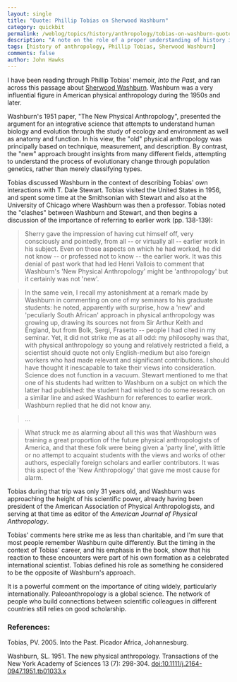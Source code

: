 ```yaml
---
layout: single 
title: "Quote: Phillip Tobias on Sherwood Washburn" 
category: quickbit
permalink: /weblog/topics/history/anthropology/tobias-on-washburn-quote-2014.html
description: "A note on the role of a proper understanding of history in science."
tags: [history of anthropology, Phillip Tobias, Sherwood Washburn] 
comments: false 
author: John Hawks 
---
```


I have been reading through Phillip Tobias' memoir, _Into the Past_, and ran across this passage about <a href="http://en.wikipedia.org/wiki/Sherwood_Washburn">Sherwood Washburn</a>. Washburn was a very influential figure in American physical anthropology during the 1950s and later. 

Washburn's 1951 paper, "The New Physical Anthropology", presented the argument for an integrative science that attempts to understand human biology and evolution through the study of ecology and environment as well as anatomy and function. In his view, the "old" physical anthropology was principally based on technique, measurement, and description. By contrast, the "new" approach brought insights from many different fields, attempting to understand the process of evolutionary change through population genetics, rather than merely classifying types. 

Tobias discussed Washburn in the context of describing Tobias' own interactions with T. Dale Stewart. Tobias visited the United States in 1956, and spent some time at the Smithsonian with Stewart and also at the University of Chicago where Washburn was then a professor. Tobias noted the "clashes" between Washburn and Stewart, and then begins a discussion of the importance of referring to earlier work (pp. 138-139): 

<blockquote>Sherry gave the impression of having cut himself off, very consciously and pointedly, from all -- or virtually all -- earlier work in his subject. Even on those aspects on which he had worked, he did not know -- or professed not to know -- the earlier work. It was this denial of past work that had led Henri Vallois to comment that Washburn's 'New Physical Anthropology' might be 'anthropology' but it certainly was not 'new'.</blockquote>

<blockquote>In the same vein, I recall my astonishment at a remark made by Washburn in commenting on one of my seminars to his graduate students: he noted, apparently with surprise, how a 'new' and 'peculiarly South African' approach in physical anthropology was growing up, drawing its sources not from Sir Arthur Keith and England, but from Bolk, Sergi, Frasetto -- people I had cited in my seminar. Yet, it did not strike me as at all odd: my philosophy was that, with physical anthropology so young and relatively restricted a field, a scientist should quote not only English-medium but also foreign workers who had made relevant and significant contributions. I should have thought it inescapable to take their views into consideration. Science does not function in a vacuum. Stewart mentioned to me that one of his students had written to Washburn on a subjct on which the latter had published: the student had wished to do some research on a similar line and asked Washburn for references to earlier work. Washburn replied that he did not know any.</blockquote>

<blockquote>...</blockquote>

<blockquote>What struck me as alarming about all this was that Washburn was training a great proportion of the future physical anthropologists of America, and that these folk were being given a 'party line', with little or no attempt to acquaint students with the views and works of other authors, especially foreign scholars and earlier contributors. It was this aspect of the 'New Anthropology' that gave me most cause for alarm.</blockquote>

Tobias during that trip was only 31 years old, and Washburn was approaching the height of his scientific power, already having been president of the American Association of Physical Anthropologists, and serving at that time as editor of the <em>American Journal of Physical Anthropology</em>. 

Tobias' comments here strike me as less than charitable, and I'm sure that most people remember Washburn quite differently. But the timing in the context of Tobias' career, and his emphasis in the book, show that his reaction to these encounters were part of his own formation as a celebrated international scientist. Tobias defined his role as something he considered to be the opposite of Washburn's approach.

It is a powerful comment on the importance of citing widely, particularly internationally. Paleoanthropology is a global science. The network of people who build connections between scientific colleagues in different countries still relies on good scholarship. 



### References:

<p class="cite">Tobias, PV. 2005. Into the Past. Picador Africa, Johannesburg.</p>

<p class="cite">Washburn, SL. 1951. The new physical anthropology. Transactions of the New York Academy of Sciences 13 (7): 298-304. <a href="http://dx.doi.org/10.1111/j.2164-0947.1951.tb01033.x">doi:10.1111/j.2164-0947.1951.tb01033.x</a></p>
